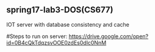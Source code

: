 ## spring17-lab3-DOS(CS677)
IOT server with database consistency and cache

#Steps to run on server:
https://drive.google.com/open?id=0B4cQkTdqzsvOOE0zdEs0dlc0NnM
